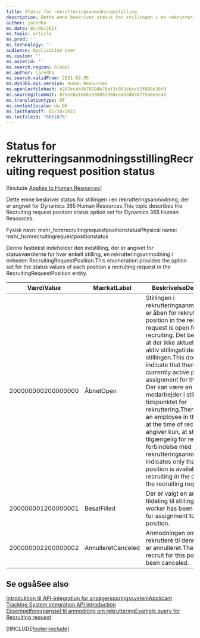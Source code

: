 ```yaml
---
title: Status for rekrutteringsanmodningsstilling
description: Dette emne beskriver status for stillingen i en rekrutteringsanmodning, der er angivet for Dynamics 365 Human Resources.
author: jaredha
ms.date: 02/05/2021
ms.topic: article
ms.prod: ''
ms.technology: ''
audience: Application User
ms.custom: ''
ms.assetid: ''
ms.search.region: Global
ms.author: jaredha
ms.search.validFrom: 2021-02-05
ms.dyn365.ops.version: Human Resources
ms.openlocfilehash: e287ec4b9b78194b76ef3c993c6ce32f808e26f9
ms.sourcegitcommit: 879ee8a10e6158885795dce4b3db5077540eec41
ms.translationtype: HT
ms.contentlocale: da-DK
ms.lasthandoff: 05/18/2021
ms.locfileid: "6051875"
---
```

# <a name="recruiting-request-position-status"></a><span data-ttu-id="8b899-103">Status for rekrutteringsanmodningsstilling</span><span class="sxs-lookup"><span data-stu-id="8b899-103">Recruiting request position status</span></span>

[!include [Applies to Human Resources](../includes/applies-to-hr.md)]

<span data-ttu-id="8b899-104">Dette emne beskriver status for stillingen i en rekrutteringsanmodning, der er angivet for Dynamics 365 Human Resources.</span><span class="sxs-lookup"><span data-stu-id="8b899-104">This topic describes the Recruiting request position status option set for Dynamics 365 Human Resources.</span></span>

<span data-ttu-id="8b899-105">Fysisk navn: mshr_hcmrecruitingrequestpositionstatus</span><span class="sxs-lookup"><span data-stu-id="8b899-105">Physical name: mshr_hcmrecruitingrequestpositionstatus</span></span>

<span data-ttu-id="8b899-106">Denne fasttekst indeholder den indstilling, der er angivet for statusværdierne for hver enkelt stilling, en rekrutteringsanmodning i enheden RecruitingRequestPosition.</span><span class="sxs-lookup"><span data-stu-id="8b899-106">This enumeration provides the option set for the status values of each position a recruiting request in the RecruitingRequestPosition entity.</span></span>

| <span data-ttu-id="8b899-107">Værdi</span><span class="sxs-lookup"><span data-stu-id="8b899-107">Value</span></span> | <span data-ttu-id="8b899-108">Mærkat</span><span class="sxs-lookup"><span data-stu-id="8b899-108">Label</span></span> | <span data-ttu-id="8b899-109">Beskrivelse</span><span class="sxs-lookup"><span data-stu-id="8b899-109">Description</span></span> |
| --- | --- | --- |
| <span data-ttu-id="8b899-110">200000000</span><span class="sxs-lookup"><span data-stu-id="8b899-110">200000000</span></span> | <span data-ttu-id="8b899-111">Åbnet</span><span class="sxs-lookup"><span data-stu-id="8b899-111">Open</span></span> | <span data-ttu-id="8b899-112">Stillingen i rekrutteringsanmodningen er åben for rekruttering.</span><span class="sxs-lookup"><span data-stu-id="8b899-112">The position in the recruiting request is open for recruiting.</span></span> <span data-ttu-id="8b899-113">Det betyder ikke, at der ikke aktuelt er nogen aktiv stillingstildeling for stillingen.</span><span class="sxs-lookup"><span data-stu-id="8b899-113">This does not indicate that there is no currently active position assignment for the position.</span></span> <span data-ttu-id="8b899-114">Der kan være en medarbejder i stillingen på tidspunktet for rekruttering.</span><span class="sxs-lookup"><span data-stu-id="8b899-114">There may be an employee in the position at the time of recruiting.</span></span> <span data-ttu-id="8b899-115">Det angiver kun, at stillingen er tilgængelig for rekruttering i forbindelse med rekrutteringsanmodningen.</span><span class="sxs-lookup"><span data-stu-id="8b899-115">It indicates only that the position is available for recruiting in the context of the recruiting request.</span></span> |
| <span data-ttu-id="8b899-116">200000001</span><span class="sxs-lookup"><span data-stu-id="8b899-116">200000001</span></span> | <span data-ttu-id="8b899-117">Besat</span><span class="sxs-lookup"><span data-stu-id="8b899-117">Filled</span></span> | <span data-ttu-id="8b899-118">Der er valgt en arbejder til tildeling til stillingen.</span><span class="sxs-lookup"><span data-stu-id="8b899-118">A worker has been selected for assignment to the position.</span></span> |
| <span data-ttu-id="8b899-119">200000002</span><span class="sxs-lookup"><span data-stu-id="8b899-119">200000002</span></span> | <span data-ttu-id="8b899-120">Annulleret</span><span class="sxs-lookup"><span data-stu-id="8b899-120">Canceled</span></span> | <span data-ttu-id="8b899-121">Anmodningen om at rekruttere til denne stilling er annulleret.</span><span class="sxs-lookup"><span data-stu-id="8b899-121">The request to recruit for this position has been canceled.</span></span> |

## <a name="see-also"></a><span data-ttu-id="8b899-122">Se også</span><span class="sxs-lookup"><span data-stu-id="8b899-122">See also</span></span>

[<span data-ttu-id="8b899-123">Introduktion til API-integration for ansøgersporingssystem</span><span class="sxs-lookup"><span data-stu-id="8b899-123">Applicant Tracking System integration API introduction</span></span>](hr-admin-integration-ats-api-introduction.md)<br>
[<span data-ttu-id="8b899-124">Eksempelforespørgsel til anmodning om rekruttering</span><span class="sxs-lookup"><span data-stu-id="8b899-124">Example query for Recruiting request</span></span>](hr-admin-integration-ats-api-recruiting-request-example-query.md)


[!INCLUDE[footer-include](../includes/footer-banner.md)]